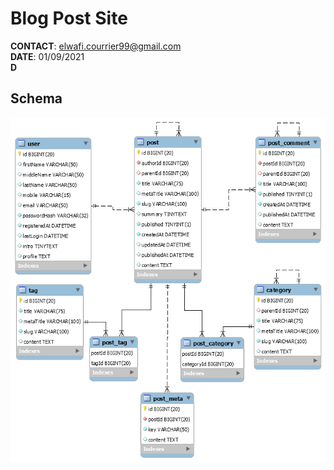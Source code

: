 # Blog Post Site
**CONTACT**: elwafi.courrier99@gmail.com  
**DATE**: 01/09/2021  
**D**
## Schema
![01](./imgs/01.png)

